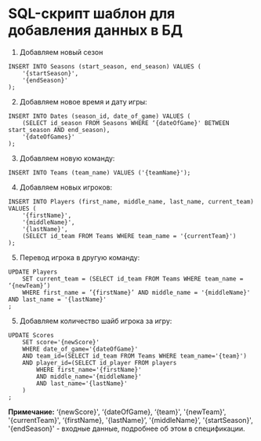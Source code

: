 # SQL-скрипт шаблон для добавления данных в БД

1. Добавляем новый сезон

```
INSERT INTO Seasons (start_season, end_season) VALUES (
	'{startSeason}',
	'{endSeason}'
);
```

2. Добавляем новое время и дату игры:

```
INSERT INTO Dates (season_id, date_of_game) VALUES (
	(SELECT id_season FROM Seasons WHERE ‘{dateOfGame}' BETWEEN start_season AND end_season),
	'{dateOfGames}'
);
```

3. Добавляем новую команду:

```
INSERT INTO Teams (team_name) VALUES ('{teamName}');
```

4. Добавляем новых игроков:

```
INSERT INTO Players (first_name, middle_name, last_name, current_team) VALUES (
	'{firstName}',
	'{middleName}',
	'{lastName}',
	(SELECT id_team FROM Teams WHERE team_name = '{currentTeam}')
);
```

5. Перевод игрока в другую команду:

```
UPDATE Players
	SET current_team = (SELECT id_team FROM Teams WHERE team_name = ‘{newTeam}’)
	WHERE first_name = ’{firstName}’ AND middle_name = '{middleName}' AND last_name = '{lastName}'
;
```

5. Добавляем количество шайб игрока за игру:

```
UPDATE Scores
	SET score='{newScore}'
	WHERE date_of_game='{dateOfGame}'
	AND team_id=(SELECT id_team FROM Teams WHERE team_name='{team}')
	AND player_id=(SELECT id_player FROM players
		WHERE first_name='{firstName}'
		AND middle_name='{middleName}'
		AND last_name='{lastName}'
	)
;
```

**Примечание:** ‘{newScore}', ‘{dateOfGame}, ‘{team}', '{newTeam}', '{currentTeam}', ‘{firstName}, '{lastName}’, '{middleName}’, '{startSeason}', '{endSeason}' - входные данные, подробнее об этом в спецификации.

